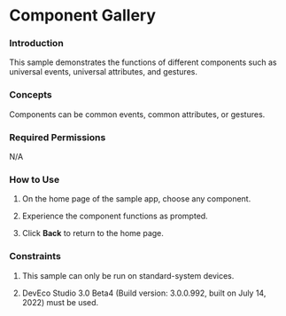 # Component Gallery

### Introduction

This sample demonstrates the functions of different components such as universal events, universal attributes, and gestures.

### Concepts

Components can be common events, common attributes, or gestures.

### Required Permissions

N/A

### How to Use

1. On the home page of the sample app, choose any component.

2. Experience the component functions as prompted.

3. Click **Back** to return to the home page.

### Constraints

1. This sample can only be run on standard-system devices.

2. DevEco Studio 3.0 Beta4 (Build version: 3.0.0.992, built on July 14, 2022) must be used.

